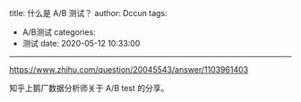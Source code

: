title: 什么是 A/B 测试？
author: Dccun
tags:
  - A/B测试
categories:
  - 测试
date: 2020-05-12 10:33:00
---
https://www.zhihu.com/question/20045543/answer/1103961403

<!--more-->

知乎上鹅厂数据分析师关于 A/B test 的分享。